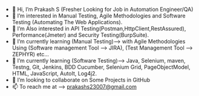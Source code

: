 - 👋 Hi, I’m Prakash S (Fresher Looking for Job in Automation Engineer/QA) 
- 👀 I’m interested in Manual Testing, Agile Methodologies and Software Testing (Automating The Web Applications).
- 👀 I’m Also interested in API Testing(Postman,HttpClient,RestAssured), Performance(Jmeter) and Security Testing(BurpSuite).
- 🌱 I’m currently learning (Manual Testing)--> with Agile Methodologies Using (Software management Tool --> JIRA), (Test Management Tool --> ZEPHYR) etc...
- 🌱 I’m currently learning (Software Testing)--> Java, Selenium, maven, Testng, Git, Jenkins, BDD Cucumber, Selenium Grid, PageObjectModel, HTML, JavaScript, AutoIt, Log4j2.  
- 💞️ I’m looking to collaborate on Some Projects in GitHub
- 📫 To reach me at --> prakashs23007@gmail.com

<!---
Prakash-27/Prakash-27 is a ✨ special ✨ repository because its `README.md` (this file) appears on your GitHub profile.
You can click the Preview link to take a look at your changes.
--->
